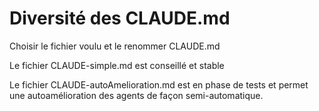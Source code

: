 # Diversité des CLAUDE.md

Choisir le fichier voulu et le renommer CLAUDE.md

Le fichier CLAUDE-simple.md est conseillé et stable

Le fichier CLAUDE-autoAmelioration.md est en phase de tests et permet une autoamélioration des agents de façon semi-automatique.
